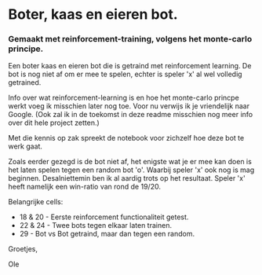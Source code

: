 # Boter, kaas en eieren bot.
### Gemaakt met reinforcement-training, volgens het monte-carlo principe.
Een boter kaas en eieren bot die is getraind met reinforcement learning. De bot is nog niet af om er mee te spelen, echter is speler 'x' al wel volledig getrained.

Info over wat reinforcement-learning is en hoe het monte-carlo princpe werkt voeg ik misschien later nog toe. Voor nu verwijs ik je vriendelijk naar Google. (Ook zal ik in de toekomst in deze readme misschien nog meer info over dit hele project zetten.)

Met die kennis op zak spreekt de notebook voor zichzelf hoe deze bot te werk gaat.

Zoals eerder gezegd is de bot niet af, het enigste wat je er mee kan doen is het laten spelen tegen een random bot 'o'. Waarbij speler 'x' ook nog is mag beginnen. Desalniettemin ben ik al aardig trots op het resultaat. Speler 'x' heeft namelijk een win-ratio van rond de 19/20.

Belangrijke cells:
 - 18 & 20 - Eerste reinforcement functionaliteit getest.
 - 22 & 24 - Twee bots tegen elkaar laten trainen.
 - 29 - Bot vs Bot getraind, maar dan tegen een random.

Groetjes, 

Ole
